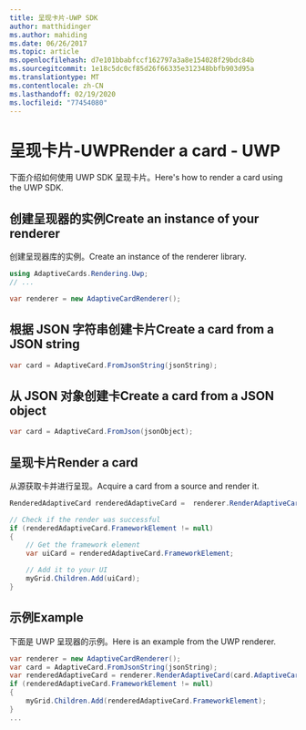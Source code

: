 ```yaml
---
title: 呈现卡片-UWP SDK
author: matthidinger
ms.author: mahiding
ms.date: 06/26/2017
ms.topic: article
ms.openlocfilehash: d7e101bbabfccf162797a3a8e154028f29bdc84b
ms.sourcegitcommit: 1e18c5dc0cf85d26f66335e312348bbfb903d95a
ms.translationtype: MT
ms.contentlocale: zh-CN
ms.lasthandoff: 02/19/2020
ms.locfileid: "77454080"
---
```

# <a name="render-a-card---uwp"></a><span data-ttu-id="d36d1-102">呈现卡片-UWP</span><span class="sxs-lookup"><span data-stu-id="d36d1-102">Render a card - UWP</span></span>

<span data-ttu-id="d36d1-103">下面介绍如何使用 UWP SDK 呈现卡片。</span><span class="sxs-lookup"><span data-stu-id="d36d1-103">Here's how to render a card using the UWP SDK.</span></span>

## <a name="create-an-instance-of-your-renderer"></a><span data-ttu-id="d36d1-104">创建呈现器的实例</span><span class="sxs-lookup"><span data-stu-id="d36d1-104">Create an instance of your renderer</span></span>

<span data-ttu-id="d36d1-105">创建呈现器库的实例。</span><span class="sxs-lookup"><span data-stu-id="d36d1-105">Create an instance of the renderer library.</span></span> 

```csharp
using AdaptiveCards.Rendering.Uwp;
// ...

var renderer = new AdaptiveCardRenderer();
```

## <a name="create-a-card-from-a-json-string"></a><span data-ttu-id="d36d1-106">根据 JSON 字符串创建卡片</span><span class="sxs-lookup"><span data-stu-id="d36d1-106">Create a card from a JSON string</span></span>

```csharp
var card = AdaptiveCard.FromJsonString(jsonString);
```

## <a name="create-a-card-from-a-json-object"></a><span data-ttu-id="d36d1-107">从 JSON 对象创建卡</span><span class="sxs-lookup"><span data-stu-id="d36d1-107">Create a card from a JSON object</span></span>

```csharp
var card = AdaptiveCard.FromJson(jsonObject);
```

## <a name="render-a-card"></a><span data-ttu-id="d36d1-108">呈现卡片</span><span class="sxs-lookup"><span data-stu-id="d36d1-108">Render a card</span></span>

<span data-ttu-id="d36d1-109">从源获取卡并进行呈现。</span><span class="sxs-lookup"><span data-stu-id="d36d1-109">Acquire a card from a source and render it.</span></span>

```csharp
RenderedAdaptiveCard renderedAdaptiveCard =  renderer.RenderAdaptiveCard(card);

// Check if the render was successful
if (renderedAdaptiveCard.FrameworkElement != null)
{
    // Get the framework element
    var uiCard = renderedAdaptiveCard.FrameworkElement;

    // Add it to your UI
    myGrid.Children.Add(uiCard);
}
```

## <a name="example"></a><span data-ttu-id="d36d1-110">示例</span><span class="sxs-lookup"><span data-stu-id="d36d1-110">Example</span></span>

<span data-ttu-id="d36d1-111">下面是 UWP 呈现器的示例。</span><span class="sxs-lookup"><span data-stu-id="d36d1-111">Here is an example from the UWP renderer.</span></span>

```csharp
var renderer = new AdaptiveCardRenderer();
var card = AdaptiveCard.FromJsonString(jsonString);
var renderedAdaptiveCard = renderer.RenderAdaptiveCard(card.AdaptiveCard);
if (renderedAdaptiveCard.FrameworkElement != null)
{
    myGrid.Children.Add(renderedAdaptiveCard.FrameworkElement);
}
...
```
